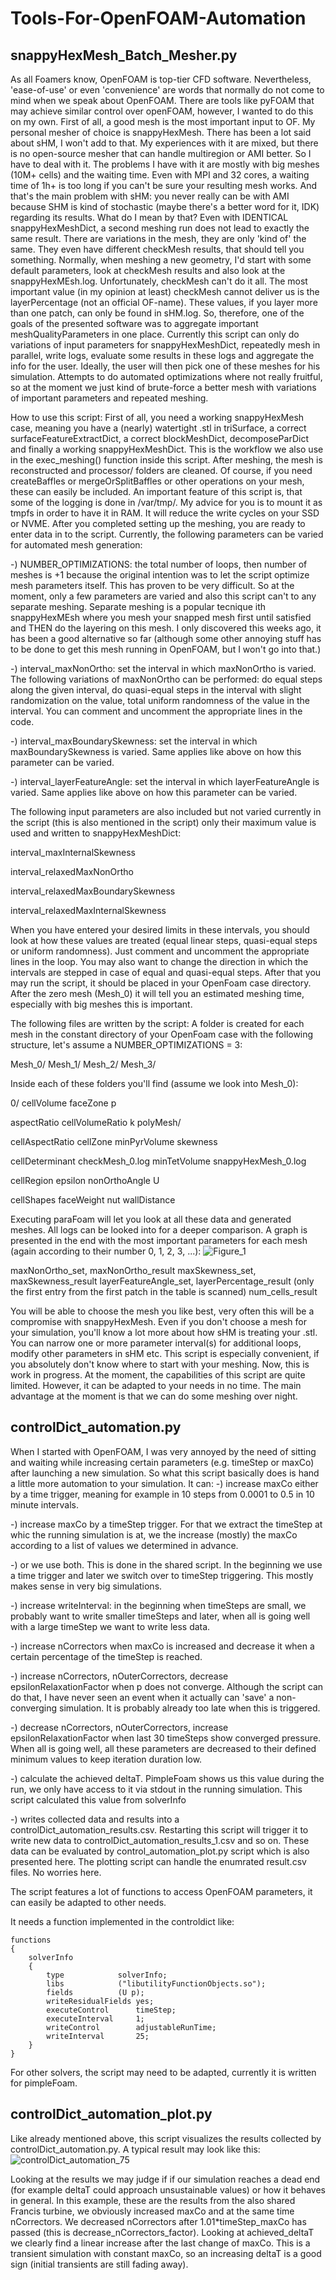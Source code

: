 # Tools-For-OpenFOAM-Automation
## snappyHexMesh_Batch_Mesher.py

As all Foamers know, OpenFOAM is top-tier CFD software. Nevertheless, 'ease-of-use' or even 'convenience' are words that normally do not come to mind when we speak about OpenFOAM. There are tools like pyFOAM that may achieve similar control over openFOAM, however, I wanted to do this on my own.
First of all, a good mesh is the most important input to OF. My personal mesher of choice is snappyHexMesh. There has been a lot said about sHM, I won't add to that. My experiences with it are mixed, but there is no open-source mesher that can handle multiregion or AMI better. So I have to deal with it. The problems I have with it are mostly with big meshes (10M+ cells) and the waiting time. Even with MPI and 32 cores, a waiting time of 1h+ is too long if you can't be sure your resulting mesh works. And that's the main problem with sHM: you never really can be with AMI because SHM is kind of stochastic (maybe there's a better word for it, IDK) regarding its results. What do I mean by that? Even with IDENTICAL snappyHexMeshDict, a second meshing run does not lead to exactly the same result. There are variations in the mesh, they are only 'kind of' the same. They even have different checkMesh results, that should tell you something. Normally, when meshing a new geometry, I'd start with some default parameters, look at checkMesh results and also look at the snappyHexMEsh.log. Unfortunately, checkMesh can't do it all. The most important value (in my opinion at least) checkMesh cannot deliver us is the layerPercentage (not an official OF-name). These values, if you layer more than one patch, can only be found in sHM.log. So, therefore, one of the goals of the presented software was to aggregate important meshQualityParameters in one place. 
Currently this script can only do variations of input parameters for snappyHexMeshDict, repeatedly mesh in parallel, write logs, evaluate some results in these logs and aggregate the info for the user. Ideally, the user will then pick one of these meshes for his simulation. Attempts to do automated optimizations where not really fruitful, so at the moment we just kind of brute-force a better mesh with variations of important parameters and repeated meshing.

How to use this script:
First of all, you need a working snappyHexMesh case, meaning you have a (nearly) watertight .stl in triSurface, a correct surfaceFeatureExtractDict, a correct blockMeshDict, decomposeParDict and finally a working snappyHexMeshDict. This is the workflow we also use in the exec_meshing() function inside this script. After meshing, the mesh is reconstructed and processor/ folders are cleaned. Of course, if you need createBaffles or mergeOrSplitBaffles or other operations on your mesh, these can easily be included. 
An important feature of this script is, that some of the logging is done in /var/tmp/. My advice for you is to mount it as tmpfs in order to have it in RAM. It will reduce the write cycles on your SSD or NVME.
After you completed setting up the meshing, you are ready to enter data in to the script. Currently, the following parameters can be varied for automated mesh generation:

-) NUMBER_OPTIMIZATIONS: the total number of loops, then number of meshes is +1 because the original intention was to let the script optimize mesh parameters itself. This has proven to be very difficult. So at the moment, only a few parameters are varied and also this script can't to any separate meshing. Separate meshing is a popular tecnique ith snappyHexMEsh where you mesh your snapped mesh first until satisfied and THEN do the layering on this mesh. I only discovered this weeks ago, it has been a good alternative so far (although some other annoying stuff has to be done to get this mesh running in OpenFOAM, but I won't go into that.)

-) interval_maxNonOrtho: set the interval in which maxNonOrtho is varied. The following variations of maxNonOrtho can be performed: do equal steps along the given interval, do quasi-equal steps in the interval with slight randomization on the value, total uniform randomness of the value in the interval. You can comment and uncomment the appropriate lines in the code.

-) interval_maxBoundarySkewness: set the interval in which maxBoundarySkewness is varied. Same applies like above on how this parameter can be varied.

-) interval_layerFeatureAngle: set the interval in which layerFeatureAngle is varied. Same applies like above on how this parameter can be varied.


The following input parameters are also included but not varied currently in the script (this is also mentioned in the script) only their maximum value is used and written to snappyHexMeshDict:

interval_maxInternalSkewness

interval_relaxedMaxNonOrtho

interval_relaxedMaxBoundarySkewness

interval_relaxedMaxInternalSkewness


When you have entered your desired limits in these intervals, you should look at how these values are treated (equal linear steps, quasi-equal steps or uniform randomness). Just comment and uncomment the appropriate lines in the loop. You may also want to change the direction in which the intervals are stepped in case of equal and quasi-equal steps.
After that you may run the script, it should be placed in your OpenFoam case directory. After the zero mesh (Mesh_0) it will tell you an estimated meshing time, especially with big meshes this is important.

The following files are written by the script:
A folder is created for each mesh in the constant directory of your OpenFoam case with the following structure, let's assume a NUMBER_OPTIMIZATIONS = 3:

Mesh_0/ Mesh_1/ Mesh_2/ Mesh_3/

Inside each of these folders you'll find (assume we look into Mesh_0):

0/    cellVolume       faceZone       p

aspectRatio      cellVolumeRatio  k              polyMesh/

cellAspectRatio  cellZone         minPyrVolume   skewness

cellDeterminant  checkMesh_0.log  minTetVolume   snappyHexMesh_0.log

cellRegion       epsilon          nonOrthoAngle  U

cellShapes       faceWeight       nut            wallDistance


Executing paraFoam will let you look at all these data and generated meshes. All logs can be looked into for a deeper comparison.
A graph is presented in the end with the most important parameters for each mesh (again according to their number 0, 1, 2, 3, ...):
![Figure_1](https://github.com/user-attachments/assets/7741f9f3-f047-4021-abaf-adf32228e9bc)

maxNonOrtho_set, maxNonOrtho_result
maxSkewness_set, maxSkewness_result
layerFeatureAngle_set, layerPercentage_result (only the first entry from the first patch in the table is scanned)
num_cells_result

You will be able to choose the mesh you like best, very often this will be a compromise with snappyHexMesh. Even if you don't choose a mesh for your simulation, you'll know a lot more about how sHM is treating your .stl.
You can narrow one or more parameter interval(s) for additional loops, modify other parameters in sHM etc. This script is especially convenient, if you absolutely don't know where to start with your meshing.
Now, this is work in progress. At the moment, the capabilities of this script are quite limited. However, it can be adapted to your needs in no time. The main advantage at the moment is that we can do some meshing over night. 

## controlDict_automation.py

When I started with OpenFOAM, I was very annoyed by the need of sitting and waiting while increasing certain parameters (e.g. timeStep or maxCo) after launching a new simulation. So what this script basically does is hand a little more automation to your simulation. It can:
-) increase maxCo either by a time trigger, meaning for example in 10 steps from 0.0001 to 0.5 in 10 minute intervals.

-) increase maxCo by a timeStep trigger. For that we extract the timeStep at whic the running simulation is at, we the increase (mostly) the maxCo according to a list of values we determined in advance.

-) or we use both. This is done in the shared script. In the beginning we use a time trigger and later we switch over to timeStep triggering. This mostly makes sense in very big simulations. 

-) increase writeInterval: in the beginning when timeSteps are small, we probably want to write smaller timeSteps and later, when all is going well with a large timeStep we want to write less data.

-) increase nCorrectors when maxCo is increased and decrease it when a certain percentage of the timeStep is reached.

-) increase nCorrectors, nOuterCorrectors, decrease epsilonRelaxationFactor when p does not converge. Although the script can do that, I have never seen an event when it actually can 'save' a non-converging simulation. It is probably already too late when this is triggered.

-) decrease nCorrectors, nOuterCorrectors, increase epsilonRelaxationFactor when last 30 timeSteps show converged pressure. When all is going well, all these parameters are decreased to their defined minimum values to keep iteration duration low.

-) calculate the achieved deltaT. PimpleFoam shows us this value during the run, we only have access to it via stdout in the running simulation. This script calculated this value from solverInfo

-) writes collected data and results into a controlDict_automation_results.csv. Restarting this script will trigger it to write new data to controlDict_automation_results_1.csv and so on. These data can be evaluated by control_automation_plot.py script which is also presented here. The plotting script can handle the enumrated result.csv files. No worries here.

The script features a lot of functions to access OpenFOAM parameters, it can easily be adapted to other needs. 

It needs a function implemented in the controldict like:

```
functions
{
    solverInfo
    {
        type            solverInfo;
        libs            ("libutilityFunctionObjects.so");
        fields          (U p);
        writeResidualFields yes;
        executeControl      timeStep;
        executeInterval     1;
        writeControl        adjustableRunTime;
        writeInterval       25;
    }
}
```

For other solvers, the script may need to be adapted, currently it is written for pimpleFoam. 

## controlDict_automation_plot.py

Like already mentioned above, this script visualizes the results collected by controlDict_automation.py. A typical result may look like this:
![controlDict_automation_75](https://github.com/user-attachments/assets/5d869941-10c0-4b51-9a5e-d68ebe145468)

Looking at the results we may judge if if our simulation reaches a dead end (for example deltaT could approach unsustainable values) or how it behaves in general. In this example, these are the results from the also shared Francis turbine, we obviously increased maxCo and at the same time nCorrectors. We decreased nCorrectors after 1.01*timeStep_maxCo has passed (this is decrease_nCorrectors_factor). 
Looking at achieved_deltaT we clearly find a linear increase after the last change of maxCo. This is a transient simulation with constant maxCo, so an increasing deltaT is a good sign (initial transients are still fading away). 








